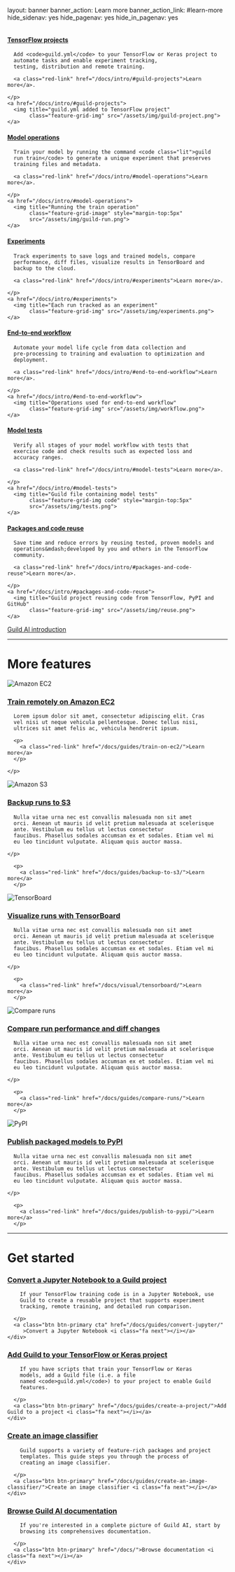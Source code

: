 layout: banner
banner_action: Learn more
banner_action_link: #learn-more
hide_sidenav: yes
hide_pagenav: yes
hide_in_pagenav: yes

<div id="learn-more" style="height:50px;margin-top:-50px"></div>

<div class="row match-height">
  <div class="col-md-4 col-sm-6 promo center">
    <h4><a href="/docs/intro/#projects">TensorFlow projects</a></h4>
    <p>

      Add <code>guild.yml</code> to your TensorFlow or Keras project to
      automate tasks and enable experiment tracking,
      testing, distribution and remote training.

      <a class="red-link" href="/docs/intro/#guild-projects">Learn more</a>.

    </p>
    <a href="/docs/intro/#guild-projects">
      <img title="guild.yml added to TensorFlow project"
           class="feature-grid-img" src="/assets/img/guild-project.png">
    </a>
  </div>

  <div class="col-md-4 col-sm-6 promo center">
    <h4><a href="/docs/intro/#model-operations">Model operations</a></h4>
    <p>

      Train your model by running the command <code class="lit">guild
      run train</code> to generate a unique experiment that preserves
      training files and metadata.

      <a class="red-link" href="/docs/intro/#model-operations">Learn more</a>.

    </p>
    <a href="/docs/intro/#model-operations">
      <img title="Running the train operation"
           class="feature-grid-image" style="margin-top:5px"
           src="/assets/img/guild-run.png">
    </a>
  </div>

  <div class="col-md-4 col-sm-6 promo center">
    <h4><a href="/docs/intro/#experiments">Experiments</a></h4>
    <p>

      Track experiments to save logs and trained models, compare
      performance, diff files, visualize results in TensorBoard and
      backup to the cloud.

      <a class="red-link" href="/docs/intro/#experiments">Learn more</a>.

    </p>
    <a href="/docs/intro/#experiments">
      <img title="Each run tracked as an experiment"
           class="feature-grid-img" src="/assets/img/experiments.png">
    </a>
  </div>

  <div class="col-md-4 col-sm-6 promo center">
    <h4><a href="/docs/intro/#end-to-end-workflow">End-to-end workflow</a></h4>
    <p>

      Automate your model life cycle from data collection and
      pre-processing to training and evaluation to optimization and
      deployment.

      <a class="red-link" href="/docs/intro/#end-to-end-workflow">Learn more</a>.

    </p>
    <a href="/docs/intro/#end-to-end-workflow">
      <img title="Operations used for end-to-end workflow"
           class="feature-grid-img" src="/assets/img/workflow.png">
    </a>
  </div>

  <div class="col-md-4 col-sm-6 promo center">
    <h4><a href="/docs/intro/#model-tests">Model tests</a></h4>
    <p>

      Verify all stages of your model workflow with tests that
      exercise code and check results such as expected loss and
      accuracy ranges.

      <a class="red-link" href="/docs/intro/#model-tests">Learn more</a>.

    </p>
    <a href="/docs/intro/#model-tests">
      <img title="Guild file containing model tests"
           class="feature-grid-img code" style="margin-top:5px"
           src="/assets/img/tests.png">
    </a>
  </div>

  <div class="col-md-4 col-sm-6 promo center">
    <h4><a href="/docs/intro/#packages-and-code-reuse">Packages and code reuse</a></h4>
    <p>

      Save time and reduce errors by reusing tested, proven models and
      operations&mdash;developed by you and others in the TensorFlow
      community.

      <a class="red-link" href="/docs/intro/#packages-and-code-reuse">Learn more</a>.

    </p>
    <a href="/docs/intro/#packages-and-code-reuse">
      <img title="Guild project reusing code from TensorFlow, PyPI and GitHub"
           class="feature-grid-img" src="/assets/img/reuse.png">
    </a>
  </div>
</div>

<div class="row">
  <div class="col-xs-12 text-center">
    <a class="btn btn-primary btn-lg" href="/docs/intro/">Guild AI introduction <i class="fa next"></i></a>
  </div>
</div>

---

# More features

<div class="row feature">
  <div class="img img-smaller col hidden-xs col-sm-2">
    <img title="Amazon EC2" src="/assets/img/ec2.png">
  </div>
  <div class="body col col-xs-12 col-sm-10">
    <h3><a href="/docs/guides/train-on-ec2/">Train remotely on Amazon EC2</a></h3>
    <p>

      Lorem ipsum dolor sit amet, consectetur adipiscing elit. Cras
      vel nisi ut neque vehicula pellentesque. Donec tellus nisi,
      ultrices sit amet felis ac, vehicula hendrerit ipsum.

      <p>
        <a class="red-link" href="/docs/guides/train-on-ec2/">Learn more</a>
      </p>

    </p>
  </div>
</div>

<div class="row feature">
  <div class="img img-smaller col hidden-xs col-sm-2">
    <img title="Amazon S3" src="/assets/img/s3.png">
  </div>
  <div class="body col col-xs-12 col-sm-10">
    <h3><a href="/docs/guides/backup-to-s3/">Backup runs to S3</a></h3>
    <p>

      Nulla vitae urna nec est convallis malesuada non sit amet
      orci. Aenean ut mauris id velit pretium malesuada at scelerisque
      ante. Vestibulum eu tellus ut lectus consectetur
      faucibus. Phasellus sodales accumsan ex et sodales. Etiam vel mi
      eu leo tincidunt vulputate. Aliquam quis auctor massa.

    </p>

      <p>
        <a class="red-link" href="/docs/guides/backup-to-s3/">Learn more</a>
      </p>
  </div>
</div>

<div class="row feature">
  <div class="img img-bigger col hidden-xs col-sm-2">
    <img title="TensorBoard" src="/assets/img/tb-feature.png">
  </div>
  <div class="body col col-xs-12 col-sm-10">
    <h3><a href="/docs/visual/tensorboard/">Visualize runs with TensorBoard</a></h3>
    <p>

      Nulla vitae urna nec est convallis malesuada non sit amet
      orci. Aenean ut mauris id velit pretium malesuada at scelerisque
      ante. Vestibulum eu tellus ut lectus consectetur
      faucibus. Phasellus sodales accumsan ex et sodales. Etiam vel mi
      eu leo tincidunt vulputate. Aliquam quis auctor massa.

    </p>

      <p>
        <a class="red-link" href="/docs/visual/tensorboard/">Learn more</a>
      </p>
  </div>
</div>

<div class="row feature">
  <div class="img img-smaller col hidden-xs col-sm-2">
    <img title="Compare runs" src="/assets/img/compare-feature.png">
  </div>
  <div class="body col col-xs-12 col-sm-10">
    <h3><a href="/docs/guides/compare-runs/">Compare run performance and diff changes</a></h3>
    <p>

      Nulla vitae urna nec est convallis malesuada non sit amet
      orci. Aenean ut mauris id velit pretium malesuada at scelerisque
      ante. Vestibulum eu tellus ut lectus consectetur
      faucibus. Phasellus sodales accumsan ex et sodales. Etiam vel mi
      eu leo tincidunt vulputate. Aliquam quis auctor massa.

    </p>

      <p>
        <a class="red-link" href="/docs/guides/compare-runs/">Learn more</a>
      </p>
  </div>
</div>

<div class="row feature">
  <div class="img col hidden-xs col-sm-2">
    <img title="PyPI" src="/assets/img/pypi-feature.jpg">
  </div>
  <div class="body col col-xs-12 col-sm-10">
    <h3><a href="/docs/guides/publish-to-pypi/">Publish packaged models to PyPI</a></h3>
    <p>

      Nulla vitae urna nec est convallis malesuada non sit amet
      orci. Aenean ut mauris id velit pretium malesuada at scelerisque
      ante. Vestibulum eu tellus ut lectus consectetur
      faucibus. Phasellus sodales accumsan ex et sodales. Etiam vel mi
      eu leo tincidunt vulputate. Aliquam quis auctor massa.

    </p>

      <p>
        <a class="red-link" href="/docs/guides/publish-to-pypi/">Learn more</a>
      </p>
  </div>
</div>

---

# Get started

<div class="row match-height" style="margin-bottom:40px">
  <div class="col col-md-6">
    <div class="promo left">
      <h3><a href="/docs/guides/convert-jupyter">Convert a Jupyter Notebook to a Guild project</a></h3>
      <p class="expand">

        If your TensorFlow training code is in a Jupyter Notebook, use
        Guild to create a reusable project that supports experiment
        tracking, remote training, and detailed run comparison.

      </p>
      <a class="btn btn-primary cta" href="/docs/guides/convert-jupyter/"
         >Convert a Jupyter Notebook <i class="fa next"></i></a>
    </div>
  </div>

  <div class="col col-md-6">
    <div class="promo left">
      <h3><a href="/docs/guides/create-a-project/">Add Guild to your TensorFlow or Keras project</a></h3>
      <p class="expand">

        If you have scripts that train your TensorFlow or Keras
        models, add a Guild file (i.e. a file
        named <code>guild.yml</code>) to your project to enable Guild
        features.

      </p>
      <a class="btn btn-primary" href="/docs/guides/create-a-project/">Add Guild to a project <i class="fa next"></i></a>
    </div>
  </div>

  <div class="col col-md-6">
    <div class="promo left">
      <h3><a href="/docs/guides/create-an-image-classifier/">Create an image classifier</a></h3>
      <p class="expand">

        Guild supports a variety of feature-rich packages and project
        templates. This guide steps you through the process of
        creating an image classifier.

      </p>
      <a class="btn btn-primary" href="/docs/guides/create-an-image-classifier/">Create an image classifier <i class="fa next"></i></a>
    </div>
  </div>

  <div class="col col-md-6">
    <div class="promo left">
      <h3><a href="/docs/">Browse Guild AI documentation</a></h3>
      <p class="expand">

        If you're interested in a complete picture of Guild AI, start by
        browsing its comprehensives documentation.

      </p>
      <a class="btn btn-primary" href="/docs/">Browse documentation <i class="fa next"></i></a>
    </div>
  </div>
</div>
